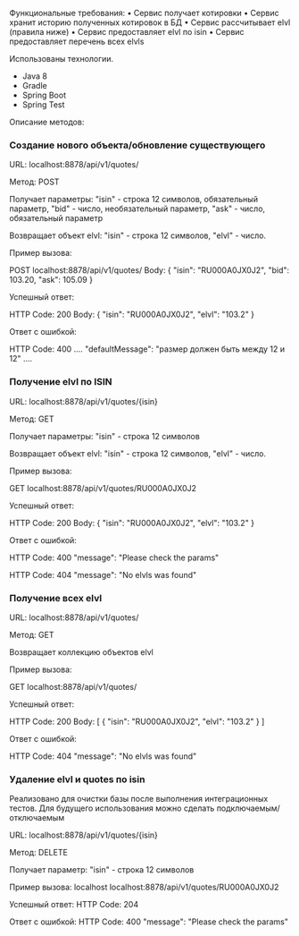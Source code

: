 Функциональные требования:
• Сервис получает котировки
• Сервис хранит историю полученных котировок в БД
• Сервис рассчитывает elvl (правила ниже)
• Сервис предоставляет elvl по isin
• Сервис предоставляет перечень всех elvls

Использованы технологии.
- Java 8 
- Gradle 
- Spring Boot
- Spring Test

Описание методов:
### Создание нового объекта/обновление существующего
URL: localhost:8878/api/v1/quotes/

Метод: POST

Получает параметры:  "isin" - строка 12 символов, обязательный параметр, "bid" - число, необязательный параметр, "ask" - число, обязательный параметр

Возвращает объект elvl: "isin" - строка 12 символов, "elvl" - число.

Пример вызова: 

POST localhost:8878/api/v1/quotes/
Body: {
	"isin": "RU000A0JX0J2",
	"bid": 103.20,
	"ask": 105.09
      }
      
Успешный ответ: 

HTTP Code: 200
	Body: {
		"isin": "RU000A0JX0J2",
		"elvl": "103.2"
		     }
         
Ответ с ошибкой:

HTTP Code: 400
.... "defaultMessage": "размер должен быть между 12 и 12" ....

### Получение elvl по ISIN
URL: localhost:8878/api/v1/quotes/{isin}

Метод: GET

Получает параметры:  "isin" - строка 12 символов

Возвращает объект elvl: "isin" - строка 12 символов, "elvl" - число.

Пример вызова: 

GET localhost:8878/api/v1/quotes/RU000A0JX0J2
      
Успешный ответ: 

HTTP Code: 200
	Body: {
		"isin": "RU000A0JX0J2",
		"elvl": "103.2"
		}
         
Ответ с ошибкой:

HTTP Code: 400
"message": "Please check the params"

HTTP Code: 404
"message": "No elvls was found"

### Получение всех elvl 
URL: localhost:8878/api/v1/quotes/

Метод: GET

Возвращает коллекцию объектов elvl

Пример вызова: 

GET localhost:8878/api/v1/quotes/
      
Успешный ответ: 

HTTP Code: 200
	Body: [
          {
		"isin": "RU000A0JX0J2",
		"elvl": "103.2"
           }
         ]
         
Ответ с ошибкой:

HTTP Code: 404
"message": "No elvls was found"

### Удаление elvl и quotes по isin
Реализовано для очистки базы после выполнения интеграционных тестов.
Для будущего использования можно сделать подключаемым/отключаемым

URL: localhost:8878/api/v1/quotes/{isin}

Метод: DELETE

Получает параметр:  "isin" - строка 12 символов

Пример вызова: 
localhost localhost:8878/api/v1/quotes/RU000A0JX0J2
      
Успешный ответ: 
HTTP Code: 204
	       
Ответ с ошибкой:
HTTP Code: 400
"message": "Please check the params"
